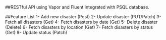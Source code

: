 ##RESTful API using Vapor and Fluent integrated with PSQL database.

##Feature List
1- Add new disaster (Post) 2- Update disaster (PUT/Patch) 3- Fetch all disasters (Get) 4- Fetch disasters by date (Get) 5- Delete disaster (Delete) 6- Fetch disasters by location (Get) 7- Fetch disasters by status (Get) 8- Update status (Patch)
